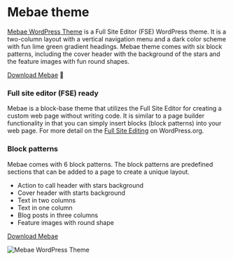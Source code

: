 # Mebae theme

[Mebae WordPress Theme](https://wordpress.org/themes/mebae/) is a Full Site Editor (FSE) WordPress theme. It is a two-column layout with a vertical navigation menu and a dark color scheme with fun lime green gradient headings. Mebae theme comes with six block patterns, including the cover header with the background of the stars and the feature images with fun round shapes.


[Download Mebae](https://wordpress.org/themes/mebae/) 🚀

### Full site editor (FSE) ready

Mebae is a block-base theme that utilizes the Full Site Editor for creating a custom web page without writing code. It is similar to a page builder functionality in that you can simply insert blocks (block patterns) into your web page.
For more detail on the [Full Site Editing](https://developer.wordpress.org/block-editor/getting-started/full-site-editing/) on WordPress.org.

### Block patterns

Mebae comes with 6 block patterns. The block patterns are predefined sections that can be added to a page to create a unique layout. 

- Action to call header with stars background
- Cover header with starts background
- Text in two columns
- Text in one column
- Blog posts in three columns
- Feature images with round shape

[Download Mebae](https://wordpress.org/themes/mebae/)


![Mebae WordPress Theme](https://www.benachi.com/wp-content/uploads/2021/10/screenshot-1024x768.png "Mebae WordPress Theme")
